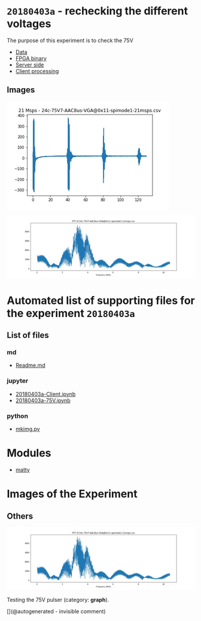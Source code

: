 # `20180403a` - rechecking the different voltages

The purpose of this experiment is to check the 75V

* [Data](/matty/20180403a/24c-75V7-AAC8us-VGA@0x11-spimode1-21msps.csv)
* [FPGA binary](/matty/20180403a/20180224b-binary.bin)
* [Server side](/matty/20180403a/20180403a-75V.ipynb)
* [Client processing](/matty/20180403a/20180403a-Client.ipynb)


## Images

![](/matty/20180403a/24c-75V7-AAC8us-VGA@0x11-spimode1-21msps.jpg)

![](/matty/20180403a/fft.jpg)



# Automated list of supporting files for the __experiment `20180403a`__

## List of files

### md

* [Readme.md](/matty/20180403a/Readme.md)


### jupyter

* [20180403a-Client.ipynb](/matty/20180403a/20180403a-Client.ipynb)
* [20180403a-75V.ipynb](/matty/20180403a/20180403a-75V.ipynb)


### python

* [mkimg.py](/matty/20180403a/mkimg.py)





# Modules

* [matty](/matty/)




# Images of the Experiment

## Others

![](/matty/20180403a/fft.jpg)

Testing the 75V pulser (category: __graph__).










[](@autogenerated - invisible comment)